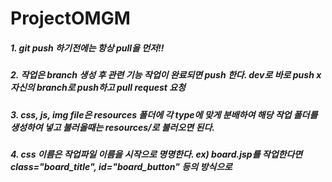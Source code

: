 # ProjectOMGM

##### 1. git push 하기전에는 항상 pull을 먼저!!

##### 2. 작업은 branch 생성 후 관련 기능 작업이 완료되면 push 한다. dev로 바로 push x 자신의 branch로  push하고  pull request 요청 

##### 3. css, js, img file은 resources 폴더에 각 type에 맞게 분배하여 해당 작업 폴더를 생성하여 넣고 불러올때는 resources/로 불러오면 된다.

##### 4. css 이름은 작업파일 이름을 시작으로 명명한다. ex) board.jsp를 작업한다면 class="board_title", id="board_button" 등의 방식으로




